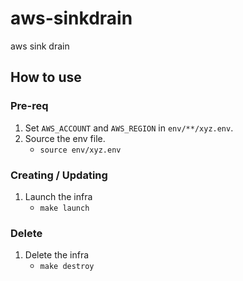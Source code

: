 # aws-sinkdrain

aws sink drain

## How to use

### Pre-req

1. Set `AWS_ACCOUNT` and `AWS_REGION` in `env/**/xyz.env`.
2. Source the env file.
   - `source env/xyz.env`

### Creating / Updating

1. Launch the infra
   - `make launch`

### Delete

1. Delete the infra
   - `make destroy`
